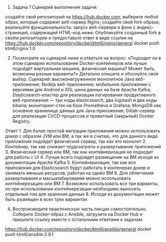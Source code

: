1. Задача 1
   Сценарий выполнения задачи:

создайте свой репозиторий на https://hub.docker.com;
выберите любой образ, который содержит веб-сервер Nginx;
создайте свой fork образа;
реализуйте функциональность: запуск веб-сервера в фоне с индекс-страницей, содержащей HTML-код ниже:
Опубликуйте созданный fork в своём репозитории и предоставьте ответ в виде ссылки на 
https://hub.docker.com/repository/docker/ktm6/nginx/general
docker push ktm6/nginx:1.0

2. Посмотрите на сценарий ниже и ответьте на вопрос: «Подходит ли в этом сценарии использование Docker-контейнеров или лучше подойдёт виртуальная машина, физическая машина? Может быть, возможны разные варианты?»
Детально опишите и обоснуйте свой выбор.
Сценарий:
высоконагруженное монолитное Java веб-приложение;
Nodejs веб-приложение;
мобильное приложение c версиями для Android и iOS;
шина данных на базе Apache Kafka;
Elasticsearch-кластер для реализации логирования продуктивного веб-приложения — три ноды elasticsearch, два logstash и две ноды kibana;
мониторинг-стек на базе Prometheus и Grafana;
MongoDB как основное хранилище данных для Java-приложения;
Gitlab-сервер для реализации CI/CD-процессов и приватный (закрытый) Docker Registry.

 Ответ
    1. Для более простой миграции приложения можно использовать докер с образом JVM или ВМ, а так же я считаю, что для данного видо приложения подойдет физический сервер, так как это монолит
    2. Контейнер, так как снижает трудозатраты и развертывание приложений
    3. Физический сервер или ВМ, так как контейнеризация не подходит для работы с UI
    4. Лучше всего подойдет размещение на ВМ исходя из документации Apache Kafka
    5. Контейнеризация, так как все приложения для Elasticsearch будут работать в контенерах докер и занимать меньше ресурсов, работая на однйо ВМ
    6. Для облегчения развертывания и масшатабирования можно использовать контейнерезацию или ВМ
    7. Возможно использовать все три варианты, но при использовании контейнерезации необходимо выносить отдельный том для хранения данных
    8. Исходя из документации может быть размещен в всех трех вариантах


4. Воспроизведите практическую часть лекции самостоятельно.
Соберите Docker-образ с Ansible, загрузите на Docker Hub и пришлите ссылку вместе с остальными ответами к задачам.

https://hub.docker.com/repository/docker/ktm6/ansible/general
docker push ktm6/ansible:2.9.1